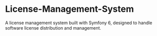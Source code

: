 # License-Management-System
A license management system built with Symfony 6, designed to handle software license distribution and management.
